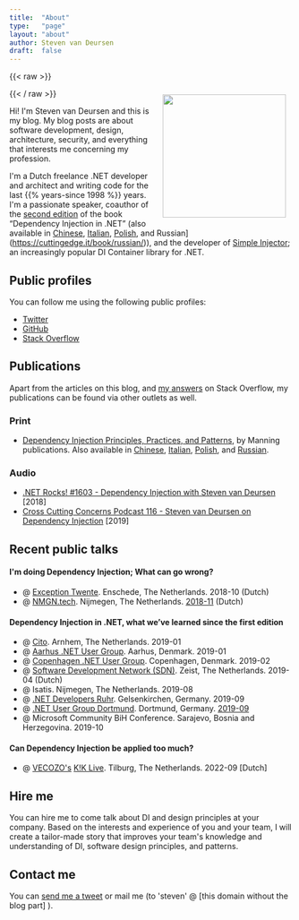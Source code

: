 ```yaml
---
title:	"About"
type:   "page"
layout: "about"
author: Steven van Deursen
draft:	false
---
```


{{< raw >}}
<p><img style="float:right;width:220px;margin:2%;max-width:50%;" src="/steven/images/me.png" title="" alt="" /></p>
{{< / raw >}}

Hi! I'm Steven van Deursen and this is my blog. My blog posts are about software development, design, architecture, security, and everything that interests me concerning my profession.

I'm a Dutch freelance .NET developer and architect and writing code for the last {{% years-since 1998 %}} years. I'm a passionate speaker, coauthor of the [second edition](https://cuttingedge.it/book/) of the book “Dependency Injection in .NET” (also available in [Chinese](https://cuttingedge.it/book/chinese/), [Italian](https://cuttingedge.it/book/italian/), [Polish](https://cuttingedge.it/book/polish/), and Russian](https://cuttingedge.it/book/russian/)), and the developer of [Simple Injector](https://simpleinjector.org); an increasingly popular DI Container library for .NET.

## Public profiles

You can follow me using the following public profiles:

* [Twitter](https://twitter.com/dot_NET_Junkie)
* [GitHub](https://github.com/dotnetjunkie)
* [Stack Overflow](https://stackoverflow.com/users/264697/steven)

## Publications

Apart from the articles on this blog, and [my answers](https://stackoverflow.com/users/264697/steven?tab=answers) on Stack Overflow, my publications can be found via other outlets as well.

### Print

* [Dependency Injection Principles, Practices, and Patterns](https://cuttingedge.it/book/), by Manning publications. Also available in [Chinese](https://cuttingedge.it/book/chinese/), [Italian](https://cuttingedge.it/book/italian/), [Polish](https://cuttingedge.it/book/polish/), and [Russian](https://cuttingedge.it/book/russian/).

### Audio

* [.NET Rocks! #1603 - Dependency Injection with Steven van Deursen](https://www.youtube.com/watch?v=HNG69V-QLRY) [2018]
* [Cross Cutting Concerns Podcast 116 - Steven van Deursen on Dependency Injection](https://crosscuttingconcerns.com/Podcast-116-Steven-van-Deursen-Dependency-Injection) [2019]

## Recent public talks

#### I'm doing Dependency Injection; What can go wrong?
  * @ [Exception Twente](https://exceptiontwente.nl). Enschede, The Netherlands. 2018-10 (Dutch)
  * @ [NMGN.tech](https://www.meetup.com/NMGNtech/). Nijmegen, The Netherlands. [2018-11](https://www.meetup.com/NMGNtech/events/256142465/) (Dutch)

#### Dependency Injection in .NET, what we’ve learned since the first edition
  * @ [Cito](https://www.cito.nl/). Arnhem, The Netherlands. 2019-01
  * @ [Aarhus .NET User Group](https://www.meetup.com/anugdk/). Aarhus, Denmark. 2019-01
  * @ [Copenhagen .NET User Group](https://www.meetup.com/Copenhagen-Net-User-Group/). Copenhagen, Denmark. 2019-02
  * @ [Software Development Network (SDN)](https://www.sdn.nl/). Zeist, The Netherlands. 2019-04 (Dutch)
  * @ Isatis. Nijmegen, The Netherlands. 2019-08
  * @ [.NET Developers Ruhr](https://dotnet.dev.ruhr/). Gelsenkirchen, Germany. 2019-09
  * @ [.NET User Group Dortmund](https://www.do-dotnet.de/). Dortmund, Germany. [2019-09](https://www.xing.com/events/net-ug-grill-event-4-sep-di-net-steven-eng-2140773)
  * @ Microsoft Community BiH Conference. Sarajevo, Bosnia and Herzegovina. 2019-10

#### Can Dependency Injection be applied too much?
  * @ [VECOZO's](https://vecozo.nl) [K!K Live](https://werkenbij.vecozo.nl/over-vecozo/KiK-live/). Tilburg, The Netherlands. 2022-09 [Dutch]

## Hire me

You can hire me to come talk about DI and design principles at your company. Based on the interests and experience of you and your team, I will create a tailor-made story that improves your team's knowledge and understanding of DI, software design principles, and patterns.

## Contact me

You can [send me a tweet](https://twitter.com/dot_NET_Junkie) or mail me (to 'steven' @ [this domain without the blog part] ).
